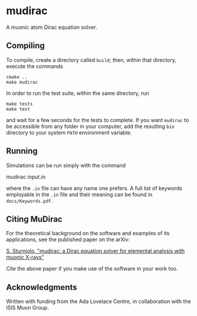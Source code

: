 # mudirac
A muonic atom Dirac equation solver.

## Compiling

To compile, create a directory called `build`; then, within that directory, execute the commands

    cmake ..
    make mudirac

In order to run the test suite, within the same directory, run

    make tests
    make test

and wait for a few seconds for the tests to complete. If you want `mudirac` to be accessible from any folder in your computer, add the resulting `bin` directory to your system `PATH` environment variable.

## Running

Simulations can be run simply with the command

   mudirac input.in

where the `.in` file can have any name one prefers. A full list of keywords employable in the `.in` file and their meaning can be found in `docs/Keywords.pdf`.

## Citing MuDirac

For the theoretical background on the software and examples of its applications, see the published paper on the arXiv:

[S. Sturniolo, "mudirac: a Dirac equation solver for elemental analysis with muonic X-rays"](https://arxiv.org/abs/2004.11876)

Cite the above paper if you make use of the software in your work too.

## Acknowledgments 

Written with funding from the Ada Lovelace Centre, in collaboration with the ISIS Muon Group.
